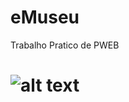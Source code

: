 # eMuseu
Trabalho Pratico de PWEB
# ![alt text](http://parisbym.com/wp-content/uploads/2013/08/Pyramide-Louvre-Paris.jpg)
